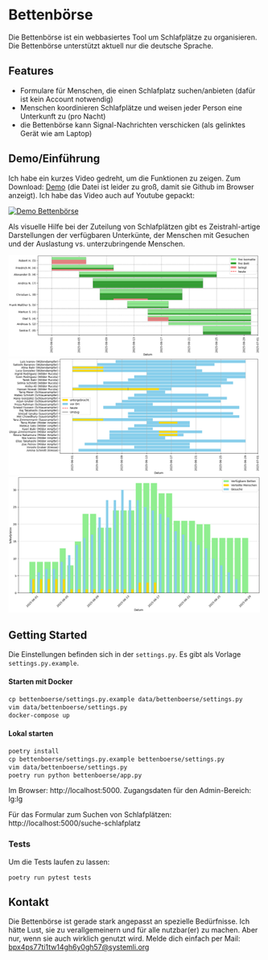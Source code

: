 # Bettenbörse

Die Bettenbörse ist ein webbasiertes Tool um Schlafplätze zu organisieren. Die Bettenbörse unterstützt aktuell nur die deutsche Sprache.

## Features

- Formulare für Menschen, die einen Schlafplatz suchen/anbieten (dafür ist kein Account notwendig)
- Menschen koordinieren Schlafplätze und weisen jeder Person eine Unterkunft zu (pro Nacht)
- die Bettenbörse kann Signal-Nachrichten verschicken (als gelinktes Gerät wie am Laptop)

## Demo/Einführung
Ich habe ein kurzes Video gedreht, um die Funktionen zu zeigen. Zum Download: [Demo](/docs/demo.mp4) (die Datei ist leider zu groß, damit sie Github im Browser anzeigt). Ich habe das Video auch auf Youtube gepackt:

[![Demo Bettenbörse](https://img.youtube.com/vi/P-D404GcqIw/0.jpg)](https://www.youtube.com/watch?v=P-D404GcqIw)

Als visuelle Hilfe bei der Zuteilung von Schlafplätzen gibt es Zeistrahl-artige Darstellungen der verfügbaren Unterkünte, der Menschen mit Gesuchen und der Auslastung vs. unterzubringende Menschen.

<img src='./docs/plot_calendar.png' alt='Unterkünfte' width='500'/>

<img src='./docs/plot_menschen.png' alt='Menschen' width='500'/>

<img src='./docs/hist_betten.png' alt='Auslastung' width='500'/>

## Getting Started

Die Einstellungen befinden sich in der `settings.py`. Es gibt als Vorlage `settings.py.example`.

#### Starten mit Docker

```
cp bettenboerse/settings.py.example data/bettenboerse/settings.py
vim data/bettenboerse/settings.py
docker-compose up
```

#### Lokal starten

```
poetry install
cp bettenboerse/settings.py.example bettenboerse/settings.py
vim data/bettenboerse/settings.py
poetry run python bettenboerse/app.py
```

Im Browser: http://localhost:5000. Zugangsdaten für den Admin-Bereich: lg:lg

Für das Formular zum Suchen von Schlafplätzen: http://localhost:5000/suche-schlafplatz

### Tests

Um die Tests laufen zu lassen:

```poetry run pytest tests
poetry run pytest tests
```

## Kontakt

Die Bettenbörse ist gerade stark angepasst an spezielle Bedürfnisse. Ich hätte Lust, sie zu verallgemeinern und für alle nutzbar(er) zu machen. Aber nur, wenn sie auch wirklich genutzt wird. Melde dich einfach per Mail: bpx4ps77ti1tw14gh6y0gh57@systemli.org
